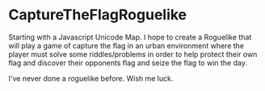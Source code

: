 # CaptureTheFlagRoguelike

Starting with a Javascript Unicode Map.  I hope to create a Roguelike that will play a game of capture the flag in an urban environment where the player must solve some riddles/problems in order to help protect their own flag and discover their opponents flag and seize the flag to win the day.

I've never done a roguelike before.  Wish me luck.
